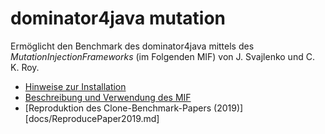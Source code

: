 # dominator4java mutation

Ermöglicht den Benchmark des dominator4java mittels des *MutationInjectionFrameworks* (im Folgenden MIF) von J. Svajlenko und C. K. Roy.

- [Hinweise zur Installation](docs/MIFSetupAndSettings.md)
- [Beschreibung und Verwendung des MIF](docs/MIFUsage.md)
- [Reproduktion des Clone-Benchmark-Papers (2019)][docs/ReproducePaper2019.md]
